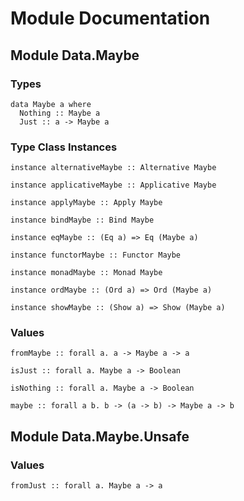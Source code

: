 # Module Documentation

## Module Data.Maybe

### Types

    data Maybe a where
      Nothing :: Maybe a
      Just :: a -> Maybe a


### Type Class Instances

    instance alternativeMaybe :: Alternative Maybe

    instance applicativeMaybe :: Applicative Maybe

    instance applyMaybe :: Apply Maybe

    instance bindMaybe :: Bind Maybe

    instance eqMaybe :: (Eq a) => Eq (Maybe a)

    instance functorMaybe :: Functor Maybe

    instance monadMaybe :: Monad Maybe

    instance ordMaybe :: (Ord a) => Ord (Maybe a)

    instance showMaybe :: (Show a) => Show (Maybe a)


### Values

    fromMaybe :: forall a. a -> Maybe a -> a

    isJust :: forall a. Maybe a -> Boolean

    isNothing :: forall a. Maybe a -> Boolean

    maybe :: forall a b. b -> (a -> b) -> Maybe a -> b


## Module Data.Maybe.Unsafe

### Values

    fromJust :: forall a. Maybe a -> a